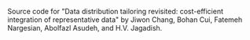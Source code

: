 Source code for "Data distribution tailoring revisited: cost-efficient integration of representative data" by Jiwon Chang, Bohan Cui, Fatemeh Nargesian, Abolfazl Asudeh, and H.V. Jagadish.
